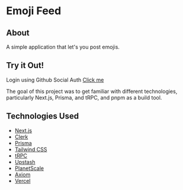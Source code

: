 # Emoji Feed

## About

A simple application that let's you post emojis. 

## Try it Out!

Login using Github Social Auth [Click me](https://acme.santiago.gg)

The goal of this project was to get familiar with different technologies, particularly Next.js, Prisma, and tRPC, and pnpm as a build tool. 

## Technologies Used

- [Next.js](https://nextjs.org)
- [Clerk](https://clerk.com/)
- [Prisma](https://prisma.io)
- [Tailwind CSS](https://tailwindcss.com)
- [tRPC](https://trpc.io)
- [Upstash](https://upstash.com/)
- [PlanetScale](https://planetscale.com/)
- [Axiom](https://axiom.co/)
- [Vercel](https://vercel.com)